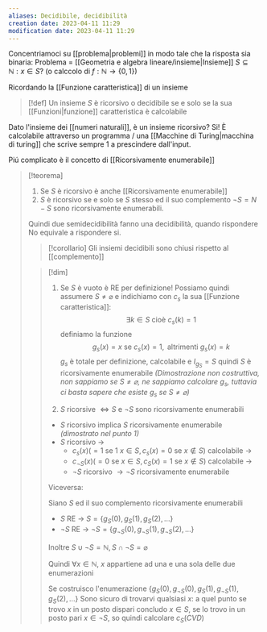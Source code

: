 ```yaml
---
aliases: Decidibile, decidibilità
creation date: 2023-04-11 11:29
modification date: 2023-04-11 11:29
---
```


Concentriamoci su [[problema|problemi]] in modo tale che la risposta sia binaria:
Problema = [[Geometria e algebra lineare/insieme|Insieme]] $S \subseteq \mathbb{N} : x \in S$?
(o calccolo di $f : \mathbb{N} \to \{ 0,1 \}$)

Ricordando la [[Funzione caratteristica]] di un insieme

> [!def]
> Un insieme $S$ è ricorsivo o decidibile se e solo se la sua [[Funzioni|funzione]] caratteristica è calcolabile

Dato l'insieme dei [[numeri naturali]], è un insieme ricorsivo?
Si! È calcolabile attraverso un programma / una [[Macchine di Turing|macchina di turing]] che scrive sempre 1 a prescindere dall'input. 

Piú complicato è il concetto di [[Ricorsivamente enumerabile]]

>[!teorema]
>1. Se $S$ è ricorsivo è anche [[Ricorsivamente enumerabile]]
>2. $S$ è ricorsivo se e solo se $S$ stesso ed il suo complemento $\neg S = N - S$ sono ricorsivamente enumerabili.
>
>Quindi due semidecidibilità fanno una decidibilità, quando rispondere No equivale a rispondere si.
>
>>[!corollario]
>>Gli insiemi decidibili sono chiusi rispetto al [[complemento]]
>
>>[!dim]
>>1. Se $S$ è vuoto è RE per definizione!
>>   Possiamo quindi assumere $S \neq \varnothing$ e indichiamo con $c_{s}$ la sua [[Funzione caratteristica]]:
>>   $$ \exists k \in S  \text{ cioè } c_{s}(k) = 1$$
>>   definiamo la funzione
>>   $$ g_{s}(x) = x \text{ se } c_{s}(x) = 1, \text{ altrimenti }g_{s}(x)=k $$
>>   $g_{s}$ è totale per definizione, calcolabile e $I_{g_{S}} = S$
>>   quindi $S$ è ricorsivamente enumerabile
>>   *(Dimostrazione non costruttiva, non sappiamo se $S \neq \varnothing$, ne sappiamo calcolare $g_{s}$, tuttavia ci basta sapere che esiste $g_{s}$ se $S \neq \varnothing$)*
>>
>>2. $S$ ricorsive $\iff S$ e $\neg S$ sono ricorsivamente enumerabili
>>   - $S$ ricorsivo implica $S$ ricorsivamente enumerabile *(dimostrato nel punto 1)*
>>   - $S$ ricorsivo $\to$
>>     - $c_{s}(x) (=1 \text{ se 1 }x \in S, c_{s}(x) =0 \text{ se } x \notin S)$ calcolabile ->
>>     - $c_{\neg S}(x) (= 0 \text{ se }x \in S, c_{S}(x) = 1 \text{ se } x \notin S)$ calcolabile ->
>>     - $\neg S$ ricorsivo $\to \neg S$ ricorsivamente enumerabile
>>   
>>   Viceversa:
>>   
>>
>>
> >Siano $S$ ed il suo complemento ricorsivamente enumerabili
> >
> > 
> > - $S$ RE -> $S = \{ g_{S}(0), g_{S}(1), g_{S}(2),\dots \}$
> > - $\neg S$ RE -> $\neg S = \{ g_{\neg S}(0), g_{\neg S}(1), g_{\neg S}(2),\dots \}$
> > 
> > Inoltre $S \cup \neg S = \mathbb{N}, S \cap \neg S = \varnothing$
> > 
> > Quindi $\forall x \in \mathbb{N}$, $x$ appartiene ad una e una sola delle due enumerazioni
> > 
> > Se costruisco l'enumerazione
> > $\{ g_{S}(0), g_{\neg S}(0), g_{S}(1), g_{\neg S}(1), g_{S}(2),\dots \}$
> > Sono sicuro di trovarvi qualsiasi $x$: a quel punto se trovo $x$ in un posto dispari concludo $x \in S$, se lo trovo in un posto pari $x \in \neg S$, so quindi calcolare $c_{S}(CVD)$
